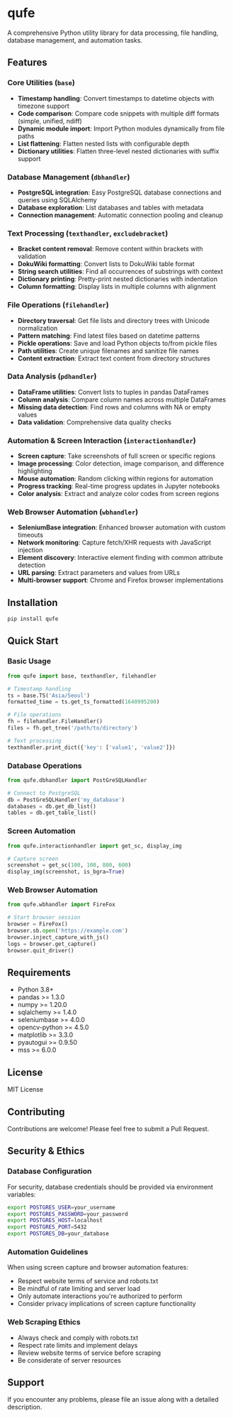 # qufe

A comprehensive Python utility library for data processing, file handling, database management, and automation tasks.

## Features

### Core Utilities (`base`)
- **Timestamp handling**: Convert timestamps to datetime objects with timezone support
- **Code comparison**: Compare code snippets with multiple diff formats (simple, unified, ndiff)
- **Dynamic module import**: Import Python modules dynamically from file paths
- **List flattening**: Flatten nested lists with configurable depth
- **Dictionary utilities**: Flatten three-level nested dictionaries with suffix support

### Database Management (`dbhandler`)
- **PostgreSQL integration**: Easy PostgreSQL database connections and queries using SQLAlchemy
- **Database exploration**: List databases and tables with metadata
- **Connection management**: Automatic connection pooling and cleanup

### Text Processing (`texthandler`, `excludebracket`)
- **Bracket content removal**: Remove content within brackets with validation
- **DokuWiki formatting**: Convert lists to DokuWiki table format
- **String search utilities**: Find all occurrences of substrings with context
- **Dictionary printing**: Pretty-print nested dictionaries with indentation
- **Column formatting**: Display lists in multiple columns with alignment

### File Operations (`filehandler`)
- **Directory traversal**: Get file lists and directory trees with Unicode normalization
- **Pattern matching**: Find latest files based on datetime patterns
- **Pickle operations**: Save and load Python objects to/from pickle files
- **Path utilities**: Create unique filenames and sanitize file names
- **Content extraction**: Extract text content from directory structures

### Data Analysis (`pdhandler`)
- **DataFrame utilities**: Convert lists to tuples in pandas DataFrames
- **Column analysis**: Compare column names across multiple DataFrames
- **Missing data detection**: Find rows and columns with NA or empty values
- **Data validation**: Comprehensive data quality checks

### Automation & Screen Interaction (`interactionhandler`)
- **Screen capture**: Take screenshots of full screen or specific regions
- **Image processing**: Color detection, image comparison, and difference highlighting
- **Mouse automation**: Random clicking within regions for automation
- **Progress tracking**: Real-time progress updates in Jupyter notebooks
- **Color analysis**: Extract and analyze color codes from screen regions

### Web Browser Automation (`wbhandler`)
- **SeleniumBase integration**: Enhanced browser automation with custom timeouts
- **Network monitoring**: Capture fetch/XHR requests with JavaScript injection
- **Element discovery**: Interactive element finding with common attribute detection
- **URL parsing**: Extract parameters and values from URLs
- **Multi-browser support**: Chrome and Firefox browser implementations

## Installation

```bash
pip install qufe
```

## Quick Start

### Basic Usage

```python
from qufe import base, texthandler, filehandler

# Timestamp handling
ts = base.TS('Asia/Seoul')
formatted_time = ts.get_ts_formatted(1640995200)

# File operations
fh = filehandler.FileHandler()
files = fh.get_tree('/path/to/directory')

# Text processing
texthandler.print_dict({'key': ['value1', 'value2']})
```

### Database Operations

```python
from qufe.dbhandler import PostGreSQLHandler

# Connect to PostgreSQL
db = PostGreSQLHandler('my_database')
databases = db.get_db_list()
tables = db.get_table_list()
```

### Screen Automation

```python
from qufe.interactionhandler import get_sc, display_img

# Capture screen
screenshot = get_sc(100, 100, 800, 600)
display_img(screenshot, is_bgra=True)
```

### Web Browser Automation

```python
from qufe.wbhandler import FireFox

# Start browser session
browser = FireFox()
browser.sb.open('https://example.com')
browser.inject_capture_with_js()
logs = browser.get_capture()
browser.quit_driver()
```

## Requirements

- Python 3.8+
- pandas >= 1.3.0
- numpy >= 1.20.0
- sqlalchemy >= 1.4.0
- seleniumbase >= 4.0.0
- opencv-python >= 4.5.0
- matplotlib >= 3.3.0
- pyautogui >= 0.9.50
- mss >= 6.0.0

## License

MIT License

## Contributing

Contributions are welcome! Please feel free to submit a Pull Request.

## Security & Ethics

### Database Configuration
For security, database credentials should be provided via environment variables:
```bash
export POSTGRES_USER=your_username
export POSTGRES_PASSWORD=your_password
export POSTGRES_HOST=localhost
export POSTGRES_PORT=5432
export POSTGRES_DB=your_database
```

### Automation Guidelines
When using screen capture and browser automation features:
- Respect website terms of service and robots.txt
- Be mindful of rate limiting and server load
- Only automate interactions you're authorized to perform
- Consider privacy implications of screen capture functionality

### Web Scraping Ethics
- Always check and comply with robots.txt
- Respect rate limits and implement delays
- Review website terms of service before scraping
- Be considerate of server resources

## Support

If you encounter any problems, please file an issue along with a detailed description.